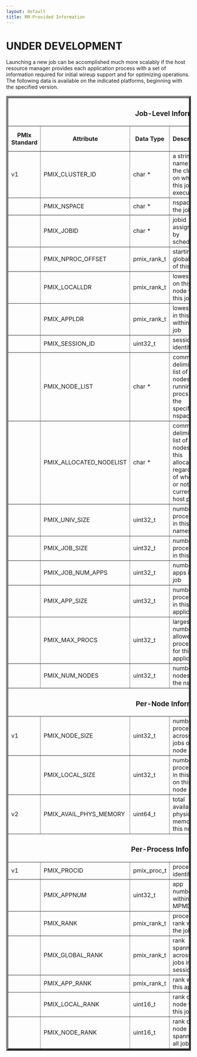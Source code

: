```yaml
---
layout: default
title: RM-Provided Information
---
```


UNDER DEVELOPMENT
=================

Launching a new job can be accomplished much more scalably if the host
resource manager provides each application process with a set of
information required for initial wireup support and for optimizing
operations. The following data is available on the indicated platforms,
beginning with the specified version.

<table border="5" width="80%" cellspacing="3" cellpadding="4">
<tbody>
<tr>
<th colspan="8">
<h3><center>Job-Level Information</center></h3>
</th>
</tr>
<tr align="CENTER" valign="MIDDLE">
<th>PMIx Standard</th>
<th>Attribute</th>
<th>Data Type</th>
<th>Description</th>
<th>PMIx Reference Server</th>
<th>Open MPI (mpiexec)</th>
<th>Slurm</th>
<th>Job Step Manager</th>
</tr>
<tr>
<td>v1</td>
<td>PMIX_CLUSTER_ID</td>
<td>char *</td>
<td>a string name for the cluster on which this job is executing</td>
<td>v1.0</td>
<td>v2.0</td>
<td>v16.05</td>
<td>No plans</td>
</tr>
<tr>
<td></td>
<td>PMIX_NSPACE</td>
<td>char *</td>
<td>nspace of the job</td>
<td>v1.0</td>
<td>v2.0</td>
<td>v16.05</td>
<td>1.0</td>
</tr>
<tr>
<td></td>
<td>PMIX_JOBID</td>
<td>char *</td>
<td>jobid assigned by scheduler</td>
<td>v1.0</td>
<td>v2.0</td>
<td>v16.05</td>
<td>1.0</td>
</tr>
<tr>
<td></td>
<td>PMIX_NPROC_OFFSET</td>
<td>pmix_rank_t</td>
<td>starting global rank of this job</td>
<td>v1.0</td>
<td>v2.0</td>
<td>v16.05</td>
<td>1.0 (always 0)</td>
</tr>
<tr>
<td></td>
<td>PMIX_LOCALLDR</td>
<td>pmix_rank_t</td>
<td>lowest rank on this node within this job</td>
<td>v1.0</td>
<td>v2.0</td>
<td>v16.05</td>
<td>1.0</td>
</tr>
<tr>
<td></td>
<td>PMIX_APPLDR</td>
<td>pmix_rank_t</td>
<td>lowest rank in this app within this job</td>
<td>v1.0</td>
<td>v2.0</td>
<td>v16.05</td>
<td>2.0</td>
</tr>
<tr>
<td></td>
<td>PMIX_SESSION_ID</td>
<td>uint32_t</td>
<td>session identifier</td>
<td>v1.0</td>
<td>v2.0</td>
<td>v16.05</td>
<td>2.0</td>
</tr>
<tr>
<td></td>
<td>PMIX_NODE_LIST</td>
<td>char *</td>
<td>comma-delimited list of nodes running procs for the specified nspace</td>
<td>v1.0</td>
<td>v2.0</td>
<td>v16.05</td>
<td>1.0</td>
</tr>
<tr>
<td></td>
<td>PMIX_ALLOCATED_NODELIST</td>
<td>char *</td>
<td>comma-delimited list of all nodes in this allocation regardless of whether or not they currently host procs</td>
<td>v1.0</td>
<td>v2.0</td>
<td>v16.05</td>
<td>2.0</td>
</tr>
<tr>
<td></td>
<td>PMIX_UNIV_SIZE</td>
<td>uint32_t</td>
<td>number of processes in this namespace</td>
<td>v1.0</td>
<td>v2.0</td>
<td>v16.05</td>
<td>1.0</td>
</tr>
<tr>
<td></td>
<td>PMIX_JOB_SIZE</td>
<td>uint32_t</td>
<td>number of processes in this job</td>
<td>v1.0</td>
<td>v2.0</td>
<td>v16.05</td>
<td>1.0</td>
</tr>
<tr>
<td></td>
<td>PMIX_JOB_NUM_APPS</td>
<td>uint32_t</td>
<td>number of apps in this job</td>
<td>v1.0</td>
<td>v2.0</td>
<td>v16.05</td>
<td>2.0</td>
</tr>
<tr>
<td></td>
<td>PMIX_APP_SIZE</td>
<td>uint32_t</td>
<td>number of processes in this application</td>
<td>v1.0</td>
<td>v2.0</td>
<td>v16.05</td>
<td>2.0</td>
</tr>
<tr>
<td></td>
<td>PMIX_MAX_PROCS</td>
<td>uint32_t</td>
<td>largest number of allowed processes for this application</td>
<td>v1.0</td>
<td>v2.0</td>
<td>v16.05</td>
<td>1.0</td>
</tr>
<tr>
<td></td>
<td>PMIX_NUM_NODES</td>
<td>uint32_t</td>
<td>number of nodes in the nspace</td>
<td>v1.0</td>
<td>v2.0</td>
<td>v16.05</td>
<td>2.0</td>
</tr>
<tr>
<th colspan="8">
<h3><center>Per-Node Information</center></h3>
</th>
</tr>
<tr>
<td>v1</td>
<td>PMIX_NODE_SIZE</td>
<td>uint32_t</td>
<td>number of processes across all jobs on this node</td>
<td>v1.0</td>
<td>v2.0</td>
<td>v16.05</td>
<td>1.0</td>
</tr>
<tr>
<td></td>
<td>PMIX_LOCAL_SIZE</td>
<td>uint32_t</td>
<td>number of processes in this job on this node</td>
<td>v1.0</td>
<td>v2.0</td>
<td>v16.05</td>
<td>1.0</td>
</tr>
<tr>
<td>v2</td>
<td>PMIX_AVAIL_PHYS_MEMORY</td>
<td>uint64_t</td>
<td>total available physical memory on this node</td>
<td>v1.0</td>
<td>v2.0</td>
<td>v16.05</td>
<td>2.0</td>
</tr>
<tr>
<th colspan="8">
<h3><center>Per-Process Information</center></h3>
</th>
</tr>
<tr>
<td>v1</td>
<td>PMIX_PROCID</td>
<td>pmix_proc_t</td>
<td>process identifier</td>
<td>v1.0</td>
<td>v2.0</td>
<td>v16.05</td>
<td></td>
</tr>
<tr>
<td></td>
<td>PMIX_APPNUM</td>
<td>uint32_t</td>
<td>app number within a MPMD job</td>
<td>v1.0</td>
<td>v2.0</td>
<td>v16.05</td>
<td>2.0</td>
</tr>
<tr>
<td></td>
<td>PMIX_RANK</td>
<td>pmix_rank_t</td>
<td>process rank within the job</td>
<td>v1.0</td>
<td>v2.0</td>
<td>v16.05</td>
<td>1.0</td>
</tr>
<tr>
<td></td>
<td>PMIX_GLOBAL_RANK</td>
<td>pmix_rank_t</td>
<td>rank spanning across all jobs in this session</td>
<td>v1.0</td>
<td>v2.0</td>
<td>v16.05</td>
<td>No plans</td>
</tr>
<tr>
<td></td>
<td>PMIX_APP_RANK</td>
<td>pmix_rank_t</td>
<td>rank within this app</td>
<td>v1.0</td>
<td>v2.0</td>
<td>v16.05</td>
<td>1.0</td>
</tr>
<tr>
<td></td>
<td>PMIX_LOCAL_RANK</td>
<td>uint16_t</td>
<td>rank on this node within this job</td>
<td>v1.0</td>
<td>v2.0</td>
<td>v16.05</td>
<td>1.0</td>
</tr>
<tr>
<td></td>
<td>PMIX_NODE_RANK</td>
<td>uint16_t</td>
<td>rank on this node spanning all jobs</td>
<td>v1.0</td>
<td>v2.0</td>
<td>v16.05</td>
<td>No plans</td>
</tr>
</tbody>
</table>
